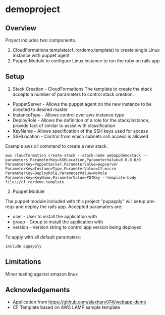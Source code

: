 # demoproject

## Overview

Project includes two components. 
1. CloudFormations template(cf_rordemo.template) to create single Linux instance with puppet agent
2. Puppet Module to configure Linux instance to run the ruby on rails app

## Setup

1. Stack Creation - CloudFormations
The template to create the stack accepts a number of paramaters to control stack creation.
 - PuppetServer - Allows the puppet agent on the new instance to be directed to desired master
 - InstanceType - Allows control over aws instance type
 - DeployRole - Allows the definition of a role for the stack/instance, provide fact of similar to assist with classification
 - KeyName - Allows specification of the SSH keys used for access
 - SSHLocation - Control from which subnets ssh access is allowed
 
Example aws cli command to create a new stack.

```
aws cloudformation create-stack --stack-name webappdemostack --parameters ParameterKey=SSHLocation,ParameterValue=0.0.0.0/0 ParameterKey=PuppetServer,ParameterValue=pupserver ParameterKey=InstanceType,ParameterValue=t2.micro ParameterKey=DeployRole,ParameterValue=NoRole ParameterKey=KeyName,ParameterValue=PGTKey --template-body file://cf_rordemo.template
```

2. Puppet Module

The puppet module included with this project "pupapply" will setup pre-reqs and deploy the rails app. Accepted paramaters are:
 - user - User to install the application with
 - group - Group to install the application with
 - version - Version string to control app version being deployed

To apply with all default paramaters:

```
include pupapply
```

## Limitations

Minor testing against amazon linux

## Acknowledgements

 * Application from https://github.com/alexharv074/webapp-demo
 * CF Template based on AWS LAMP sample template

